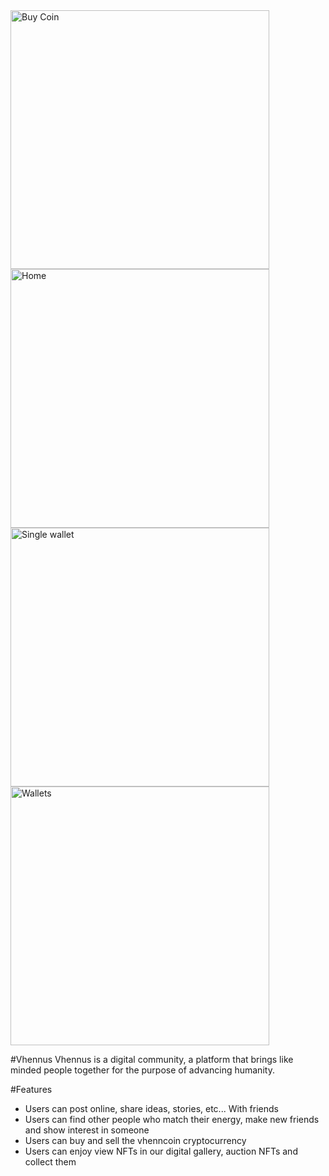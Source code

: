 
<img width="414" alt="Buy Coin" src="https://github.com/user-attachments/assets/35a27000-a7ab-4345-bc8e-f5e34752d936">
<img width="414" alt="Home" src="https://github.com/user-attachments/assets/918f1031-2fed-41c1-88f7-2257ed313142">
<img width="414" alt="Single wallet" src="https://github.com/user-attachments/assets/497bda73-4c18-4edc-893d-ea3d7e4f276f">
<img width="414" alt="Wallets" src="https://github.com/user-attachments/assets/114fc56d-aacf-4f17-bec0-3119c14b54ac">

#Vhennus
Vhennus is a digital community, a platform that brings like minded people together for the purpose of advancing humanity. 

#Features 
- Users can post online, share ideas, stories, etc... With friends
- Users can find other people who match their energy, make new friends and show interest in someone
- Users can buy and sell the vhenncoin cryptocurrency
- Users can enjoy view  NFTs in our digital gallery, auction NFTs and collect them

